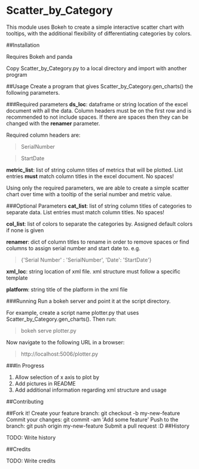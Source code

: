 # Scatter_by_Category

This module uses Bokeh to create a simple interactive scatter chart with tooltips, with the additional flexibility of differentiating categories by colors. 

##Installation

Requires Bokeh and panda

Copy Scatter_by_Category.py to a local directory and import with another program


##Usage
Create a program that gives Scatter_by_Category.gen_charts() the following parameters. 

###Required parameters
**ds_loc**: dataframe or string location of the excel document with all the data. Column headers must be on the first row and is recommended to not include spaces. If there are spaces then they can be changed with the **renamer** parameter.

Required column headers are: 
>SerialNumber

>StartDate

**metric_list**: list of string column titles of metrics that will be plotted. List entries **must** match column titles in the excel document. No spaces! 

Using only the required parameters, we are able to create a simple scatter chart over time with a tooltip of the serial number and metric value. 


###Optional Parameters
**cat_list**: list of string column titles of categories to separate data. List entries must match column titles. No spaces!

**col_list**: list of colors to separate the categories by. Assigned default colors if none is given

**renamer**: dict of column titles to rename in order to remove spaces or find columns to assign serial number and start date to. e.g. 
>{'Serial Number' : 'SerialNumber', 'Date': 'StartDate'}

**xml_loc**: string location of xml file. xml structure must follow a specific template

**platform**: string title of the platform in the xml file

###Running
Run a bokeh server and point it at the script directory. 

For example, create a script name plotter.py that uses Scatter_by_Category.gen_charts().
Then run:
>bokeh serve plotter.py

Now navigate to the following URL in a browser:
>http://localhost:5006/plotter.py

###In Progress
1. Allow selection of x axis to plot by
2. Add pictures in README
3. Add additional information regarding xml structure and usage

##Contributing

##Fork it!
Create your feature branch: git checkout -b my-new-feature
Commit your changes: git commit -am 'Add some feature'
Push to the branch: git push origin my-new-feature
Submit a pull request :D
##History

TODO: Write history

##Credits

TODO: Write credits

